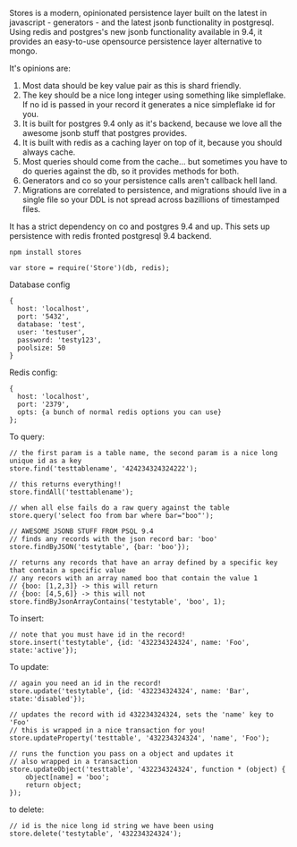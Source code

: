 Stores is a modern, opinionated persistence layer built on the latest in javascript - generators - and the latest jsonb functionality in postgresql.  Using redis and postgres's new jsonb functionality available in 9.4,
it provides an easy-to-use opensource persistence layer alternative to mongo.

It's opinions are:  
1.  Most data should be key value pair as this is shard friendly.  
2.  The key should be a nice long integer using something like simpleflake.  If no id is passed in your record it generates a nice simpleflake id for you.  
3.  It is built for postgres 9.4 only as it's backend, because we love all the awesome jsonb stuff that postgres provides.  
4.  It is built with redis as a caching layer on top of it, because you should always cache.  
5.  Most queries should come from the cache... but sometimes you have to do queries against the db, so it provides methods for both.  
6.  Generators and co so your persistence calls aren't callback hell land.  
7.  Migrations are correlated to persistence, and migrations should live in a single file so your DDL is not spread across bazillions of timestamped files.  

It has a strict dependency on co and postgres 9.4 and up.  This sets up persistence with redis fronted postgresql 9.4 backend.

```
npm install stores
```

```
var store = require('Store')(db, redis);
```

Database config
```
{
  host: 'localhost',
  port: '5432',
  database: 'test',
  user: 'testuser',
  password: 'testy123',
  poolsize: 50
}
```

Redis config:
```
{
  host: 'localhost',
  port: '2379',
  opts: {a bunch of normal redis options you can use}
};
```

To query:
```
// the first param is a table name, the second param is a nice long unique id as a key
store.find('testtablename', '424234324324222');

// this returns everything!!
store.findAll('testtablename');

// when all else fails do a raw query against the table
store.query('select foo from bar where bar="boo"');

// AWESOME JSONB STUFF FROM PSQL 9.4
// finds any records with the json record bar: 'boo'
store.findByJSON('testytable', {bar: 'boo'});

// returns any records that have an array defined by a specific key that contain a specific value
// any recors with an array named boo that contain the value 1
// {boo: [1,2,3]} -> this will return
// {boo: [4,5,6]} -> this will not
store.findByJsonArrayContains('testytable', 'boo', 1);

```

To insert:
```
// note that you must have id in the record!
store.insert('testytable', {id: '432234324324', name: 'Foo', state:'active'});
```

To update:

```
// again you need an id in the record!
store.update('testytable', {id: '432234324324', name: 'Bar', state:'disabled'});

// updates the record with id 432234324324, sets the 'name' key to 'Foo'
// this is wrapped in a nice transaction for you!
store.updateProperty('testtable', '432234324324', 'name', 'Foo');

// runs the function you pass on a object and updates it
// also wrapped in a transaction
store.updateObject('testtable', '432234324324', function * (object) {
    object[name] = 'boo';
    return object;
});
```

to delete:

```
// id is the nice long id string we have been using
store.delete('testytable', '432234324324');
```
